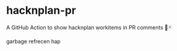 # hacknplan-pr
A GitHub Action to show hacknplan workitems in PR comments 🎲🃏 

garbage
refrecen hap
